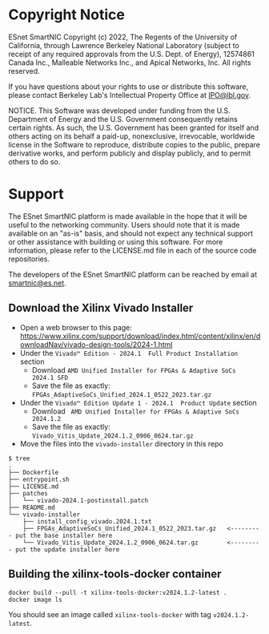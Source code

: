 # Copyright Notice

ESnet SmartNIC Copyright (c) 2022, The Regents of the University of
California, through Lawrence Berkeley National Laboratory (subject to
receipt of any required approvals from the U.S. Dept. of Energy),
12574861 Canada Inc., Malleable Networks Inc., and Apical Networks, Inc.
All rights reserved.

If you have questions about your rights to use or distribute this software,
please contact Berkeley Lab's Intellectual Property Office at
IPO@lbl.gov.

NOTICE.  This Software was developed under funding from the U.S. Department
of Energy and the U.S. Government consequently retains certain rights.  As
such, the U.S. Government has been granted for itself and others acting on
its behalf a paid-up, nonexclusive, irrevocable, worldwide license in the
Software to reproduce, distribute copies to the public, prepare derivative
works, and perform publicly and display publicly, and to permit others to do so.


# Support

The ESnet SmartNIC platform is made available in the hope that it will
be useful to the networking community. Users should note that it is
made available on an "as-is" basis, and should not expect any
technical support or other assistance with building or using this
software. For more information, please refer to the LICENSE.md file in
each of the source code repositories.

The developers of the ESnet SmartNIC platform can be reached by email
at smartnic@es.net.


Download the Xilinx Vivado Installer
------------------------------------

* Open a web browser to this page: https://www.xilinx.com/support/download/index.html/content/xilinx/en/downloadNav/vivado-design-tools/2024-1.html
* Under the `Vivado™ Edition - 2024.1  Full Product Installation` section
  * Download `AMD Unified Installer for FPGAs & Adaptive SoCs 2024.1 SFD`
  * Save the file as exactly: `FPGAs_AdaptiveSoCs_Unified_2024.1_0522_2023.tar.gz`
* Under the `Vivado™ Edition Update 1 - 2024.1  Product Update` section
  * Download ` AMD Unified Installer for FPGAs & Adaptive SoCs 2024.1.2`
  * Save the file as exactly: `Vivado_Vitis_Update_2024.1.2_0906_0624.tar.gz`
* Move the files into the `vivado-installer` directory in this repo

```
$ tree
.
├── Dockerfile
├── entrypoint.sh
├── LICENSE.md
├── patches
│   └── vivado-2024.1-postinstall.patch
├── README.md
└── vivado-installer
    ├── install_config_vivado.2024.1.txt
    ├── FPGAs_AdaptiveSoCs_Unified_2024.1_0522_2023.tar.gz   <--------- put the base installer here
    └── Vivado_Vitis_Update_2024.1.2_0906_0624.tar.gz        <--------- put the update installer here
```

Building the xilinx-tools-docker container
------------------------------------------

```
docker build --pull -t xilinx-tools-docker:v2024.1.2-latest .
docker image ls
```

You should see an image called `xilinx-tools-docker` with tag `v2024.1.2-latest`.
